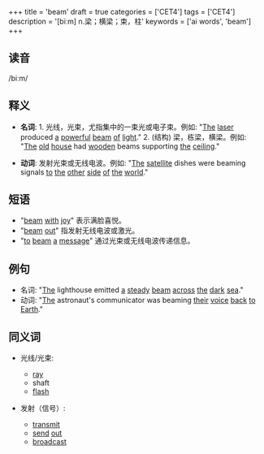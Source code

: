 +++
title = 'beam'
draft = true
categories = ['CET4']
tags = ['CET4']
description = '[biːm] n.梁；横梁；束，柱'
keywords = ['ai words', 'beam']
+++

## 读音
/biːm/

## 释义
- **名词**: 1. 光线，光束，尤指集中的一束光或电子束。例如: "[The](/post/the/) [laser](/post/laser/) produced [a](/post/a/) [powerful](/post/powerful/) [beam](/post/beam/) [of](/post/of/) [light](/post/light/)."
   2. (结构) 梁，栋梁，横梁。例如: "[The](/post/the/) [old](/post/old/) [house](/post/house/) had [wooden](/post/wooden/) beams supporting [the](/post/the/) [ceiling](/post/ceiling/)."

- **动词**: 发射光束或无线电波。例如: "[The](/post/the/) [satellite](/post/satellite/) dishes were beaming signals [to](/post/to/) [the](/post/the/) [other](/post/other/) [side](/post/side/) [of](/post/of/) [the](/post/the/) [world](/post/world/)."

## 短语
- "[beam](/post/beam/) [with](/post/with/) [joy](/post/joy/)" 表示满脸喜悦。
- "[beam](/post/beam/) [out](/post/out/)" 指发射无线电波或激光。
- "[to](/post/to/) [beam](/post/beam/) [a](/post/a/) [message](/post/message/)" 通过光束或无线电波传递信息。

## 例句
- 名词: "[The](/post/the/) lighthouse emitted [a](/post/a/) [steady](/post/steady/) [beam](/post/beam/) [across](/post/across/) [the](/post/the/) [dark](/post/dark/) [sea](/post/sea/)."
- 动词: "[The](/post/the/) astronaut's communicator was beaming [their](/post/their/) [voice](/post/voice/) [back](/post/back/) [to](/post/to/) [Earth](/post/earth/)."

## 同义词
- 光线/光束:
  - [ray](/post/ray/)
  - shaft
  - [flash](/post/flash/)

- 发射（信号）:
  - [transmit](/post/transmit/)
  - [send](/post/send/) [out](/post/out/)
  - [broadcast](/post/broadcast/)
